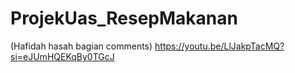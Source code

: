 # ProjekUas_ResepMakanan
(Hafidah hasah bagian comments)
https://youtu.be/LlJakpTacMQ?si=eJUmHQEKqBy0TGcJ 
